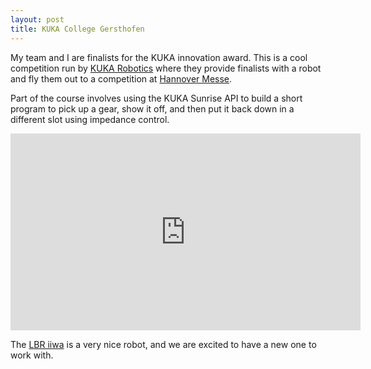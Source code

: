 ```yaml
---
layout: post
title: KUKA College Gersthofen
---
```


My team and I are finalists for the KUKA innovation award. This is a cool competition run by [KUKA Robotics](http://www.kuka-ag.de/en/start.htm) where they provide finalists with a robot and fly them out to a competition at [Hannover Messe](http://www.hannovermesse.de/home).

Part of the course involves using the KUKA Sunrise API to build a short program to pick up a gear, show it off, and then put it back down in a different slot using impedance control.

<iframe width="560" height="315" src="https://www.youtube.com/embed/Dn02yD5TXxg" frameborder="0" allowfullscreen></iframe>

The [LBR iiwa](http://www.kuka-lbr-iiwa.com/) is a very nice robot, and we are excited to have a new one to work with.

